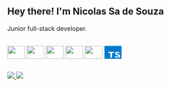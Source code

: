 <h2>Hey there! I'm Nicolas Sa de Souza</h2>

Junior full-stack developer.

<!-- ## -->

<div style="display: inline_block"><br>
  <img align="center" height="30" width="40" src="https://cdn.jsdelivr.net/gh/devicons/devicon/icons/csharp/csharp-original.svg">
  <img align="center" height="30" width="40" src="https://cdn.jsdelivr.net/gh/devicons/devicon/icons/dot-net/dot-net-original.svg" />
  <img align="center" height="30" width="40" src="https://cdn.jsdelivr.net/gh/devicons/devicon/icons/mysql/mysql-original.svg">
  <img align="center" height="30" width="40" src="https://cdn.jsdelivr.net/gh/devicons/devicon/icons/amazonwebservices/amazonwebservices-original.svg">
  <img align="center" height="30" width="40" src="https://cdn.jsdelivr.net/gh/devicons/devicon/icons/react/react-original.svg">
  <img align="center" height="30" width="40" src="https://raw.githubusercontent.com/devicons/devicon/master/icons/typescript/typescript-plain.svg">
</div>

<!-- <br/> -->

##

<a href="https://github.com/nsds26">
  <img height="150em" src="https://github-readme-stats.vercel.app/api?username=nick-souza&theme=dark&show_icons=true" />
  <img height="150em" src="https://github-readme-stats.vercel.app/api/top-langs/?username=nick-souza&theme=dark&layout=compact" />
</a>




